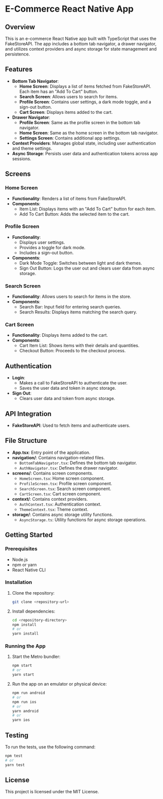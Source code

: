 # E-Commerce React Native App

## Overview
This is an e-commerce React Native app built with TypeScript that uses the FakeStoreAPI. The app includes a bottom tab navigator, a drawer navigator, and utilizes context providers and async storage for state management and persistence.

## Features
- **Bottom Tab Navigator**:
  - **Home Screen**: Displays a list of items fetched from FakeStoreAPI. Each item has an "Add To Cart" button.
  - **Search Screen**: Allows users to search for items.
  - **Profile Screen**: Contains user settings, a dark mode toggle, and a sign-out button.
  - **Cart Screen**: Displays items added to the cart.
- **Drawer Navigator**:
  - **Profile Screen**: Same as the profile screen in the bottom tab navigator.
  - **Home Screen**: Same as the home screen in the bottom tab navigator.
  - **Settings Screen**: Contains additional app settings.
- **Context Providers**: Manages global state, including user authentication and theme settings.
- **Async Storage**: Persists user data and authentication tokens across app sessions.

## Screens

### Home Screen
- **Functionality**: Renders a list of items from FakeStoreAPI.
- **Components**: 
  - Item List: Displays items with an "Add To Cart" button for each item.
  - Add To Cart Button: Adds the selected item to the cart.

### Profile Screen
- **Functionality**: 
  - Displays user settings.
  - Provides a toggle for dark mode.
  - Includes a sign-out button.
- **Components**: 
  - Dark Mode Toggle: Switches between light and dark themes.
  - Sign Out Button: Logs the user out and clears user data from async storage.

### Search Screen
- **Functionality**: Allows users to search for items in the store.
- **Components**: 
  - Search Bar: Input field for entering search queries.
  - Search Results: Displays items matching the search query.

### Cart Screen
- **Functionality**: Displays items added to the cart.
- **Components**: 
  - Cart Item List: Shows items with their details and quantities.
  - Checkout Button: Proceeds to the checkout process.

## Authentication
- **Login**: 
  - Makes a call to FakeStoreAPI to authenticate the user.
  - Saves the user data and token in async storage.
- **Sign Out**: 
  - Clears user data and token from async storage.

## API Integration
- **FakeStoreAPI**: Used to fetch items and authenticate users.

## File Structure
- **App.tsx**: Entry point of the application.
- **navigation/**: Contains navigation-related files.
  - `BottomTabNavigator.tsx`: Defines the bottom tab navigator.
  - `AuthNavigator.tsx`: Defines the drawer navigator.
- **screens/**: Contains screen components.
  - `HomeScreen.tsx`: Home screen component.
  - `ProfileScreen.tsx`: Profile screen component.
  - `SearchScreen.tsx`: Search screen component.
  - `CartScreen.tsx`: Cart screen component.
- **context/**: Contains context providers.
  - `AuthContext.tsx`: Authentication context.
  - `ThemeContext.tsx`: Theme context.
- **storage/**: Contains async storage utility functions.
  - `AsyncStorage.ts`: Utility functions for async storage operations.

## Getting Started

### Prerequisites
- Node.js
- npm or yarn
- React Native CLI

### Installation
1. Clone the repository:
   ```sh
   git clone <repository-url>
   ```
2. Install dependencies:
   ```sh
   cd <repository-directory>
   npm install
   # or
   yarn install
   ```

### Running the App
1. Start the Metro bundler:
   ```sh
   npm start
   # or
   yarn start
   ```
2. Run the app on an emulator or physical device:
   ```sh
   npm run android
   # or
   npm run ios
   # or
   yarn android
   # or
   yarn ios
   ```

## Testing
To run the tests, use the following command:
```sh
npm test
# or
yarn test
```

## License
This project is licensed under the MIT License.
